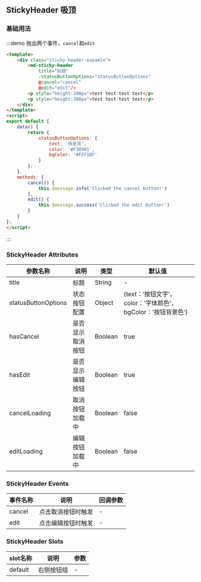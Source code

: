 ## StickyHeader 吸顶


### 基础用法
:::demo 抛出两个事件，`cancel`和`edit`

```html
<template>
    <div class="sticky-header-expamle">
        <md-sticky-header
            title="标题"
            :statusButtonOptions="statusButtonOptions"
            @cancel="cancel"
            @edit="edit"/>
        <p style="height:200px">test test test test</p>
        <p style="height:300px">test test test test</p>
    </div>
</template>
<script>
export default {
    data() {
        return {
            statusButtonOptions: {
                text: '待发货',
                color: '#F38901',
                bgColor: '#FFF1DF'
            }
        };
    },
    methods: {
        cancel() {
            this.$message.info('Clicked the cancel button!')
        },
        edit() {
            this.$message.success('Clicked the edit button!')
        }
    }
};
</script>
```
:::


### StickyHeader Attributes

| 参数名称 | 说明                    |类型               | 默认值 |
| -------- | ----------------------| -------- |-------- |
| title      | 标题 | String        |-      |
| statusButtonOptions | 状态按钮配置 | Object       | {text：‘按钮文字’，color：’字体颜色‘，bgColor：’按钮背景色‘}    |
| hasCancel | 是否显示取消按钮 | Boolean | true |
| hasEdit | 是否显示编辑按钮 | Boolean | true |
| cancelLoading | 取消按钮加载中 | Boolean | false |
| editLoading | 编辑按钮加载中 | Boolean | false |
 

### StickyHeader Events

| 事件名称 | 说明               | 回调参数 |
| -------- | ------------------ | -------- |
| cancel      | 点击取消按钮时触发 | -        |
| edit | 点击编辑按钮时触发 | -        |


### StickyHeader Slots

| slot名称   | 说明                                                  | 参数     |
| ---------- | ----------------------------------------------------- | ------------ |
| default      | 右侧按钮组                                 | - |


